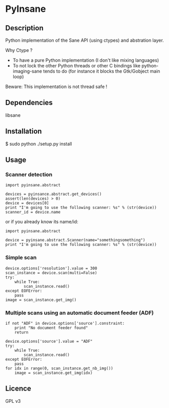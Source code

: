 # PyInsane


## Description

Python implementation of the Sane API (using ctypes) and abstration layer.

Why Ctype ?
- To have a pure Python implementation (I don't like mixing languages)
- To not lock the other Python threads or other C bindings like
  python-imaging-sane tends to do (for instance it blocks the Gtk/Gobject
  main loop)

Beware: This implementation is not thread safe !

## Dependencies

libsane

## Installation

$ sudo python ./setup.py install

## Usage

### Scanner detection

	import pyinsane.abstract

	devices = pyinsance.abstract.get_devices()
	assert(len(devices) > 0)
	device = devices[0]
	print "I'm going to use the following scanner: %s" % (str(device))
	scanner_id = device.name

or if you already know its name/id:

	import pyinsane.abstract

	device = pyinsane.abstract.Scanner(name="somethingsomething")
	print "I'm going to use the following scanner: %s" % (str(device))

### Simple scan

	device.options['resolution'].value = 300
	scan_instance = device.scan(multi=False)
	try:
		while True:
			scan_instance.read()
	except EOFError:
		pass
	image = scan_instance.get_img()

### Multiple scans using an automatic document feeder (ADF)

	if not "ADF" in device.options['source'].constraint:
		print "No document feeder found"
		return

	device.options['source'].value = "ADF"
	try:
		while True:
			scan_instance.read()
	except EOFError:
		pass
	for idx in range(0, scan_instance.get_nb_img())
		image = scan_instance.get_img(idx)

## Licence

GPL v3

